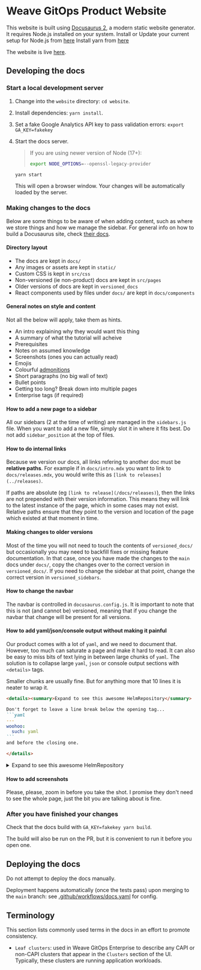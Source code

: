 # Weave GitOps Product Website

This website is built using [Docusaurus 2](https://docusaurus.io/), a modern static website generator.
It requires Node.js installed on your system. Install or Update your current setup for Node.js from [here](https://nodejs.org/en/download/)
Install yarn from [here](https://classic.yarnpkg.com/en/docs/install)

The website is live [here](https://docs.gitops.weave.works/).

## Developing the docs

### Start a local development server

1. Change into the `website` directory: `cd website`.

1. Install dependencies: `yarn install`.

1. Set a fake Google Analytics API key to pass validation errors: `export GA_KEY=fakekey`

1. Start the docs server.

    > If you are using newer version of Node (17+):
    > ```bash
    > export NODE_OPTIONS=--openssl-legacy-provider
    > ```

    ```bash
    yarn start
    ```

    This will open a browser window. Your changes will be automatically loaded by
    the server.

### Making changes to the docs

Below are some things to be aware of when adding content, such as where we store
things and how we manage the sidebar. For general info on how to build a
Docusaurus site, check [their docs](https://docusaurus.io/).

#### Directory layout

- The docs are kept in `docs/`
- Any images or assets are kept in `static/`
- Custom CSS is kept in `src/css`
- Non-versioned (ie non-product) docs are kept in `src/pages`
- Older versions of docs are kept in `versioned_docs`
- React components used by files under `docs/` are kept in `docs/components`

#### General notes on style and content

Not all the below will apply, take them as hints.

- An intro explaining why they would want this thing
- A summary of what the tutorial will acheive
- Prerequisites
- Notes on assumed knowledge
- Screenshots (ones you can actually read)
- Emojis
- Colourful [admonitions](https://docusaurus.io/docs/markdown-features/admonitions)
- Short paragraphs (no big wall of text)
- Bullet points
- Getting too long? Break down into multiple pages
- Enterprise tags (if required)

#### How to add a new page to a sidebar

All our sidebars (2 at the time of writing) are managed in the `sidebars.js`
file. When you want to add a new file, simply slot it in where it fits best.
Do not add `sidebar_position` at the top of files.

#### How to do internal links

Because we version our docs, all links refering to another doc must be
**relative paths**. For example if in `docs/intro.mdx` you want to link to
`docs/releases.mdx`, you would write this as `[link to releases](../releases)`.

If paths are absolute (eg `[link to release](/docs/releases)`), then the links
are not prepended with their version information. This means they will link to
the latest instance of the page, which in some cases may not exist.
Relative paths ensure that they point to the version and location of the page
which existed at that moment in time.

#### Making changes to older versions

Most of the time you will not need to touch the contents of `versioned_docs/`
but occasionally you may need to backfill fixes or missing feature
documentation.
In that case, once you have made the changes to the `main` docs under `docs/`,
copy the changes over to the correct version in `versioned_docs/`. If you need
to change the sidebar at that point, change the correct version in
`versioned_sidebars`.

#### How to change the navbar

The navbar is controlled in `docusaurus.config.js`. It is important to note that
this is not (and cannot be) versioned, meaning that if you change the navbar
that change will be present for all versions.

#### How to add yaml/json/console output without making it painful

Our product comes with a lot of `yaml`, and we need to document that. However,
too much can saturate a page and make it hard to read. It can also be easy to
miss bits of text lying in between large chunks of `yaml`. The solution is to
collapse large `yaml`, `json` or console output sections with `<details>` tags.

Smaller chunks are usually fine. But for anything more that 10 lines it is
neater to wrap it.

~~~markdown
<details><summary>Expand to see this awesome HelmRepository</summary>

Don't forget to leave a line break below the opening tag...
```yaml
---
woohoo:
  such: yaml
```
and before the closing one.

</details>
~~~

<details><summary>Expand to see this awesome HelmRepository</summary>

Don't forget to leave a line break below the opening tag...
```
---
woohoo:
  such: yaml
```
and before the closing one.

</details>

#### How to add screenshots

Please, please, zoom in before you take the shot. I promise they don't need to
see the whole page, just the bit you are talking about is fine.

### After you have finished your changes

Check that the docs build with `GA_KEY=fakekey yarn build`.

The build will also be run on the PR, but it is convenient to run it before you
open one.

## Deploying the docs

Do not attempt to deploy the docs manually.

Deployment happens automatically (once the tests pass) upon merging to the
`main` branch: see [.github/workflows/docs.yaml](.github/workflows/docs.yaml) for config.

## Terminology

This section lists commonly used terms in the docs in an effort to promote consistency.

- `Leaf clusters`: used in Weave GitOps Enterprise to describe any CAPI or non-CAPI clusters that appear in the `Clusters` section of the UI. Typically, these clusters are running application workloads.
